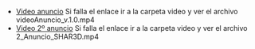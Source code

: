+ [Video anuncio](/video/videoAnuncio_v.1.0.mp4) Si falla el enlace ir a la carpeta video y ver el archivo videoAnuncio_v.1.0.mp4
+ [Video 2º anuncio](/video/2_Anuncio_SHAR3D.mp4) Si falla el enlace ir a la carpeta video y ver el archivo 2_Anuncio_SHAR3D.mp4 
